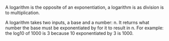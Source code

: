 A logarithm is the opposite of an exponentiation, a logarithm is as division is 
to multiplication.

A logarithm takes two inputs, a base and a number: n.
It returns what number the base must be exponentiated by for it to result in n.
For example: the log10 of 1000 is 3 because 10 exponentiated by 3 is 1000.
